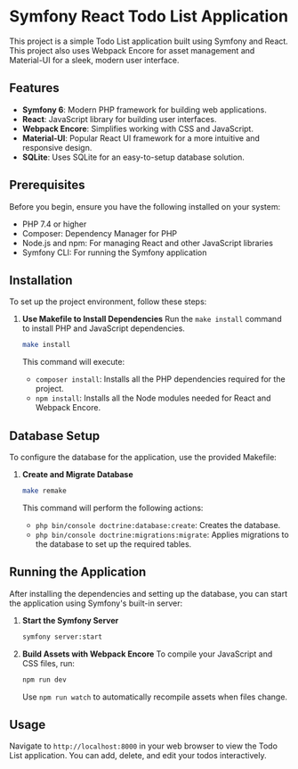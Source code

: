 # Symfony React Todo List Application

This project is a simple Todo List application built using Symfony and React. This project also uses Webpack Encore for asset management and Material-UI for a sleek, modern user interface.

## Features

- **Symfony 6**: Modern PHP framework for building web applications.
- **React**: JavaScript library for building user interfaces.
- **Webpack Encore**: Simplifies working with CSS and JavaScript.
- **Material-UI**: Popular React UI framework for a more intuitive and responsive design.
- **SQLite**: Uses SQLite for an easy-to-setup database solution.

## Prerequisites

Before you begin, ensure you have the following installed on your system:
- PHP 7.4 or higher
- Composer: Dependency Manager for PHP
- Node.js and npm: For managing React and other JavaScript libraries
- Symfony CLI: For running the Symfony application

## Installation

To set up the project environment, follow these steps:

1. **Use Makefile to Install Dependencies**
   Run the `make install` command to install PHP and JavaScript dependencies.
   ```bash
   make install
   ```

   This command will execute:
    - `composer install`: Installs all the PHP dependencies required for the project.
    - `npm install`: Installs all the Node modules needed for React and Webpack Encore.

## Database Setup

To configure the database for the application, use the provided Makefile:

1. **Create and Migrate Database**
   ```bash
   make remake
   ```

   This command will perform the following actions:
    - `php bin/console doctrine:database:create`: Creates the database.
    - `php bin/console doctrine:migrations:migrate`: Applies migrations to the database to set up the required tables.

## Running the Application

After installing the dependencies and setting up the database, you can start the application using Symfony's built-in server:

1. **Start the Symfony Server**
   ```bash
   symfony server:start
   ```

2. **Build Assets with Webpack Encore**
   To compile your JavaScript and CSS files, run:
   ```bash
   npm run dev
   ```

   Use `npm run watch` to automatically recompile assets when files change.

## Usage

Navigate to `http://localhost:8000` in your web browser to view the Todo List application. You can add, delete, and edit your todos interactively.